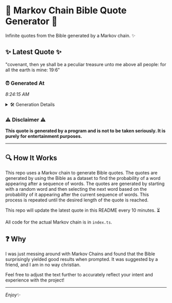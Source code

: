 # 📖 Markov Chain Bible Quote Generator 📖

Infinite quotes from the Bible generated by a Markov chain. ✨

## ✨ Latest Quote ✨
"covenant, then ye shall be a peculiar treasure unto me above all people: for all the earth is mine: 19:6"

### ⏰ Generated At
*8:24:15 AM*

<details>
    <summary>🛠️ Generation Details</summary>
    <p>
        <strong>🌱 Seed:</strong> covenant,<br>
        <strong>🔄 Iterations:</strong> 19<br>
        <strong>📜 Context History:</strong><br>[ covenant, ]: then<br>[ covenant,, then ]: ye<br>[ covenant,, then, ye ]: shall<br>[ covenant,, then, ye, shall ]: be<br>[ covenant,, then, ye, shall, be ]: a<br>[ covenant,, then, ye, shall, be, a ]: peculiar<br>[ then, ye, shall, be, a, peculiar ]: treasure<br>[ ye, shall, be, a, peculiar, treasure ]: unto<br>[ shall, be, a, peculiar, treasure, unto ]: me<br>[ be, a, peculiar, treasure, unto, me ]: above<br>[ a, peculiar, treasure, unto, me, above ]: all<br>[ peculiar, treasure, unto, me, above, all ]: people:<br>[ treasure, unto, me, above, all, people: ]: for<br>[ unto, me, above, all, people:, for ]: all<br>[ me, above, all, people:, for, all ]: the<br>[ above, all, people:, for, all, the ]: earth<br>[ all, people:, for, all, the, earth ]: is<br>[ people:, for, all, the, earth, is ]: mine:<br>[ for, all, the, earth, is, mine: ]: 19:6<br>
    </p>
</details>

### ⚠️ Disclaimer ⚠️
**This quote is generated by a program and is not to be taken seriously. It is purely for entertainment purposes.**

---

## 🔍 How It Works

This repo uses a Markov chain to generate Bible quotes. The quotes are generated by using the Bible as a dataset to find the probability of a word appearing after a sequence of words. The quotes are generated by starting with a random word and then selecting the next word based on the probability of it appearing after the current sequence of words. This process is repeated until the desired length of the quote is reached.

This repo will update the latest quote in this README every 10 minutes. ⏳

All code for the actual Markov chain is in `index.ts`.

## ❓ Why

I was just messing around with Markov Chains and found that the Bible surprisingly yielded good results when prompted. 
It was suggested by a friend, and I am in no way christian.

Feel free to adjust the text further to accurately reflect your intent and experience with the project!

---

*Enjoy*✨
